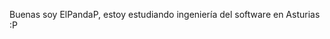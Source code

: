Buenas soy ElPandaP, estoy estudiando ingeniería del software en Asturias :P

<!---
ElPandaP/ElPandaP is a ✨ special ✨ repository because its `README.md` (this file) appears on your GitHub profile.
You can click the Preview link to take a look at your changes.
--->
